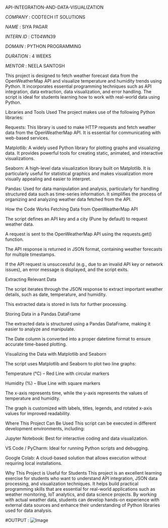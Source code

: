 API-INTEGRATION-AND-DATA-VISUALIZATION

*COMPANY* : CODTECH IT SOLUTIONS 

*NAME* : SIYA PAGAR

*INTERN ID* : CT04WN39

*DOMAIN* : PYTHON PROGRAMMING 

*DURATION* : 4 WEEKS

*MENTOR* : NEELA SANTOSH

This project is designed to fetch weather forecast data from the OpenWeatherMap API and visualize temperature and humidity trends using Python. It incorporates essential programming techniques such as API integration, data extraction, data visualization, and error handling. The script is ideal for students learning how to work with real-world data using Python.

Libraries and Tools Used
The project makes use of the following Python libraries:

Requests: This library is used to make HTTP requests and fetch weather data from the OpenWeatherMap API. It is essential for communicating with web-based services.

Matplotlib: A widely used Python library for plotting graphs and visualizing data. It provides powerful tools for creating static, animated, and interactive visualizations.

Seaborn: A high-level data visualization library built on Matplotlib. It is particularly useful for statistical graphics and makes visualization more visually appealing and easier to interpret.

Pandas: Used for data manipulation and analysis, particularly for handling structured data such as time-series information. It simplifies the process of organizing and analyzing weather data fetched from the API.

How the Code Works
Fetching Data from OpenWeatherMap API

The script defines an API key and a city (Pune by default) to request weather data.

A request is sent to the OpenWeatherMap API using the requests.get() function.

The API response is returned in JSON format, containing weather forecasts for multiple timestamps.

If the API request is unsuccessful (e.g., due to an invalid API key or network issues), an error message is displayed, and the script exits.

Extracting Relevant Data

The script iterates through the JSON response to extract important weather details, such as date, temperature, and humidity.

This extracted data is stored in lists for further processing.

Storing Data in a Pandas DataFrame

The extracted data is structured using a Pandas DataFrame, making it easier to analyze and manipulate.

The Date column is converted into a proper datetime format to ensure accurate time-based plotting.

Visualizing the Data with Matplotlib and Seaborn

The script uses Matplotlib and Seaborn to plot two line graphs:

Temperature (°C) – Red Line with circular markers

Humidity (%) – Blue Line with square markers

The x-axis represents time, while the y-axis represents the values of temperature and humidity.

The graph is customized with labels, titles, legends, and rotated x-axis values for improved readability.

Where This Project Can Be Used
This script can be executed in different development environments, including:

Jupyter Notebook: Best for interactive coding and data visualization.

VS Code / PyCharm: Ideal for running Python scripts and debugging.

Google Colab: A cloud-based solution that allows execution without requiring local installations.

Why This Project is Useful for Students
This project is an excellent learning exercise for students who want to understand API integration, JSON data processing, and visualization techniques. It helps build practical programming skills that are essential for real-world applications such as weather monitoring, IoT analytics, and data science projects. By working with actual weather data, students can develop hands-on experience with external data sources and enhance their understanding of Python libraries used for data analysis.



#OUTPUT : ![Image](https://github.com/user-attachments/assets/99b8b3f1-c749-45f2-981c-27420342ce2e)
